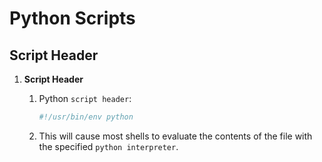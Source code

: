 # Python Scripts

## Script Header

1. __Script Header__

    1. Python `script header`:

        ```python
        #!/usr/bin/env python
        ```
    
    2. This will cause most shells to evaluate the contents of the file with the specified `python interpreter`.

